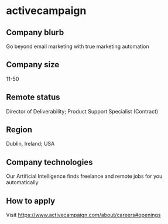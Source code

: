 # activecampaign

## Company blurb

Go beyond email marketing with true marketing automation

## Company size

11-50

## Remote status

Director of Deliverability; Product Support Specialist (Contract)

## Region

Dublin, Ireland; USA

## Company technologies

Our Artificial Intelligence finds freelance and remote jobs for you automatically

## How to apply

Visit <https://www.activecampaign.com/about/careers#openings>
